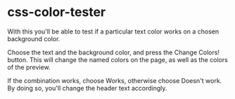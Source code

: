 # css-color-tester

With this you'll be able to test if a particular text color works on a chosen background color.

Choose the text and the background color, and press the Change Colors! button. This will change the named colors on the page, as well as the colors of the preview.

If the combination works, choose Works, otherwise choose Doesn't work. By doing so, you'll change the header text accordingly. 